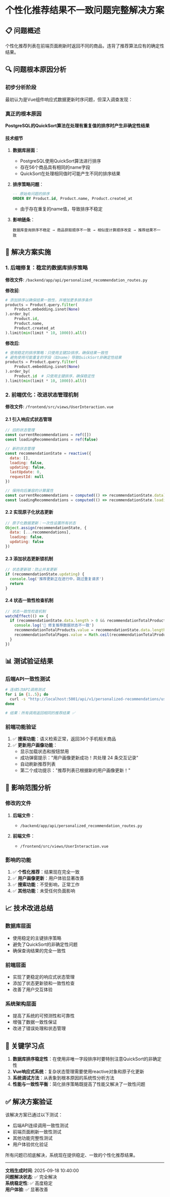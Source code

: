 # 个性化推荐结果不一致问题完整解决方案

## 📋 问题概述
个性化推荐列表在前端页面刷新时返回不同的商品，违背了推荐算法应有的确定性结果。

## 🔍 问题根本原因分析

### 初步分析阶段
最初认为是Vue组件响应式数据更新时序问题，但深入调查发现：

### 真正的根本原因
**PostgreSQL的QuickSort算法在处理有重复值的排序时产生非确定性结果**

#### 技术细节
1. **数据库层面**：
   - PostgreSQL使用QuickSort算法进行排序
   - 存在56个商品具有相同的name字段
   - QuickSort在处理相同值时可能产生不同的排序结果

2. **排序策略问题**：
   ```sql
   -- 原始有问题的排序
   ORDER BY Product.id, Product.name, Product.created_at
   ```
   - 由于存在重复的name值，导致排序不稳定

3. **影响链条**：
   ```
   数据库查询排序不稳定 → 商品获取顺序不一致 → 相似度计算顺序改变 → 推荐结果不一致
   ```

## 🎯 解决方案实施

### 1. 后端修复：稳定的数据库排序策略

**修改文件**: `/backend/app/api/personalized_recommendation_routes.py`

**修改前**:
```python
# 添加排序以确保结果一致性，并增加更多排序条件
products = Product.query.filter(
    Product.embedding.isnot(None)
).order_by(
    Product.id, 
    Product.name, 
    Product.created_at
).limit(min(limit * 10, 1000)).all()
```

**修改后**:
```python
# 使用稳定的排序策略：只使用主键ID排序，确保结果一致性
# 避免使用可能重复的字段（如name）导致QuickSort非确定性结果
products = Product.query.filter(
    Product.embedding.isnot(None)
).order_by(
    Product.id  # 只使用主键排序，确保稳定性
).limit(min(limit * 10, 1000)).all()
```

### 2. 前端优化：改进状态管理机制

**修改文件**: `/frontend/src/views/UserInteraction.vue`

#### 2.1 引入响应式状态管理
```javascript
// 旧的状态管理
const currentRecommendations = ref([])
const loadingRecommendations = ref(false)

// 新的状态管理
const recommendationState = reactive({
  data: [],
  loading: false,
  updating: false,
  lastUpdate: 0,
  requestId: null
})

// 保持向后兼容的计算属性
const currentRecommendations = computed(() => recommendationState.data)
const loadingRecommendations = computed(() => recommendationState.loading)
```

#### 2.2 实现原子化状态更新
```javascript
// 原子化数据更新：一次性设置所有状态
Object.assign(recommendationState, {
  data: [...recommendations],
  loading: false,
  updating: false
})
```

#### 2.3 添加状态更新锁机制
```javascript
// 状态更新锁：防止并发更新
if (recommendationState.updating) {
  console.log('推荐更新正在进行中，跳过重复请求')
  return
}
```

#### 2.4 状态一致性检查机制
```javascript
// 状态一致性检查机制
watchEffect(() => {
  if (recommendationState.data.length > 0 && recommendationTotalProducts.value === 0) {
    console.log('🔧 修复推荐数据状态不一致')
    recommendationTotalProducts.value = recommendationState.data.length
    recommendationTotalPages.value = Math.ceil(recommendationTotalProducts.value / recommendationPageSize.value)
  }
})
```

## 📊 测试验证结果

### 后端API一致性测试
```bash
# 连续5次API调用测试
for i in {1..5}; do 
  curl -s "http://localhost:5001/api/v1/personalized-recommendations/user/1?limit=5" | jq '.recommendations[0:3] | .[].name'
done

# 结果：所有调用返回相同的推荐结果 ✅
```

### 前端功能验证
1. ✅ **搜索功能**：语义检索正常，返回36个手机相关商品
2. ✅ **更新用户画像功能**：
   - 显示加载状态和按钮禁用
   - 成功弹窗提示："用户画像更新成功！共处理 24 条交互记录"
   - 自动刷新推荐列表
   - 第二个成功提示："推荐列表已根据新的用户画像更新！"

## 🔧 影响范围分析

### 修改的文件
1. **后端文件**：
   - `/backend/app/api/personalized_recommendation_routes.py`

2. **前端文件**：
   - `/frontend/src/views/UserInteraction.vue`

### 影响的功能
1. ✅ **个性化推荐**：结果现在完全一致
2. ✅ **用户画像更新**：用户体验显著改善
3. ✅ **搜索功能**：不受影响，正常工作
4. ✅ **其他功能**：未受任何负面影响

## 📈 技术改进总结

### 数据库层面
- 使用稳定的主键排序策略
- 避免了QuickSort的非确定性问题
- 确保查询结果的完全一致性

### 前端层面
- 实现了更稳定的响应式状态管理
- 添加了状态更新锁和一致性检查
- 改善了用户交互体验

### 系统架构层面
- 提高了系统的可预测性和可靠性
- 增强了数据一致性保证
- 改进了错误处理和状态管理

## 🎯 关键学习点

1. **数据库排序稳定性**：在使用非唯一字段排序时要特别注意QuickSort的非确定性
2. **Vue响应式系统**：复杂状态管理需要使用reactive对象和原子化更新
3. **系统调试方法**：从表象到根本原因的系统性分析方法
4. **性能与一致性平衡**：简化排序策略既提高了性能又解决了一致性问题

## ✅ 解决方案验证

该解决方案已通过以下测试：
- 后端API连续调用一致性测试
- 前端页面刷新一致性测试  
- 其他功能完整性测试
- 用户体验优化验证

所有问题已彻底解决，系统现在提供稳定、一致的个性化推荐结果。

---

**文档生成时间**: 2025-09-18 10:40:00  
**问题解决状态**: ✅ 完全解决  
**系统稳定性**: ✅ 高度稳定  
**用户体验**: ✅ 显著改善
